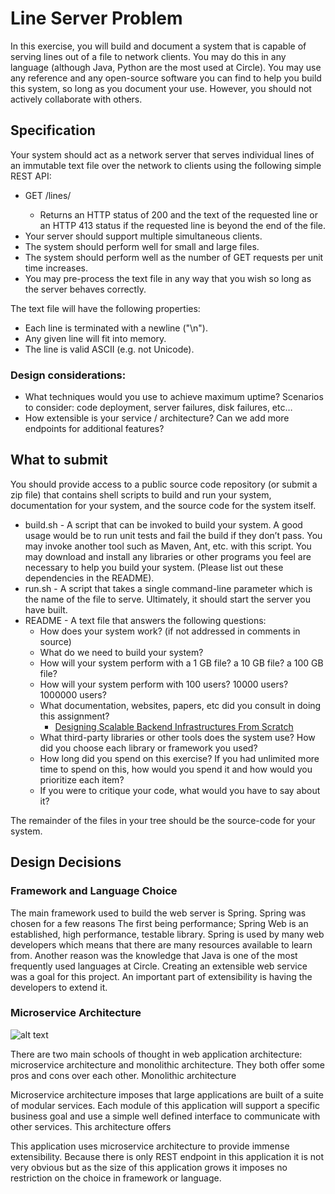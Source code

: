 # Line Server Problem
In this exercise, you will build and document a system that is capable of serving lines out of a
file to network clients. You may do this in any language (although Java, Python are the most
used at Circle). You may use any reference and any open-source software you can find to help
you build this system, so long as you document your use. However, you should not actively
collaborate with others.

## Specification
Your system should act as a network server that serves individual lines of an immutable text file
over the network to clients using the following simple REST API:
* GET /lines/<line index>
  * Returns an HTTP status of 200 and the text of the requested line or an HTTP 413 status if the requested line is beyond the end of the file.
* Your server should support multiple simultaneous clients.
* The system should perform well for small and large files.
* The system should perform well as the number of GET requests per unit time increases.
* You may pre-process the text file in any way that you wish so long as the server behaves
correctly.

The text file will have the following properties:
* Each line is terminated with a newline ("\n").
* Any given line will fit into memory.
* The line is valid ASCII (e.g. not Unicode).

### Design considerations:
* What techniques would you use to achieve maximum uptime? Scenarios to consider:
code deployment, server failures, disk failures, etc…
* How extensible is your service / architecture? Can we add more endpoints for additional
features?
## What to submit
You should provide access to a public source code repository (or submit a zip file) that contains
shell scripts to build and run your system, documentation for your system, and the source code
for the system itself.
* build.sh​ - A script that can be invoked to build your system. A good usage would be to
run unit tests and fail the build if they don’t pass. You may invoke another tool such as
Maven, Ant, etc. with this script. You may download and install any libraries or other
programs you feel are necessary to help you build your system. (Please list out these
dependencies in the README).
* run.sh​ - A script that takes a single command-line parameter which is the name of the
file to serve. Ultimately, it should start the server you have built.
* README​ - A text file that answers the following questions:
  * How does your system work? (if not addressed in comments in source)
  * What do we need to build your system?
  * How will your system perform with a 1 GB file? a 10 GB file? a 100 GB file?
  * How will your system perform with 100 users? 10000 users? 1000000 users?
  * What documentation, websites, papers, etc did you consult in doing this assignment?
    * [Designing Scalable Backend Infrastructures From Scratch](https://medium.com/@helloansh/designing-scalable-backend-infrastructures-from-scratch-af80f5767ccc)
  * What third-party libraries or other tools does the system use? How did you
choose each library or framework you used?
  * How long did you spend on this exercise? If you had unlimited more time to spend on this, how would you spend it and how would you prioritize each item?
  * If you were to critique your code, what would you have to say about it?

The remainder of the files in your tree should be the source-code for your system.

## Design Decisions

### Framework and Language Choice
The main framework used to build the web server is Spring. Spring was chosen for a few reasons
The first being performance; Spring Web is an established, high performance, testable library. Spring is used by many web developers
which means that there are many resources available to learn from. Another reason was the knowledge that
Java is one of the most frequently used languages at Circle. Creating an extensible web service was
a goal for this project. An important part of extensibility is having the developers to extend it.

### Microservice Architecture

![alt text](https://cdn-1.wp.nginx.com/wp-content/uploads/2017/04/Palladino-conf2016-slide4_Monolithic-Architecture-0-47.png "Monolithic architecture")

There are two main schools of thought in web application architecture: microservice architecture and monolithic architecture.
They both offer some pros and cons over each other. Monolithic architecture 


Microservice architecture imposes that large applications are built of a suite of modular services. 
Each module of this application will support a specific business goal and use a simple well defined interface
to communicate with other services. This architecture offers 

This application uses microservice architecture to provide immense extensibility.
Because there is only REST endpoint in this application it is not very obvious but as the size of this application grows
it imposes no restriction on the choice in framework or language. 